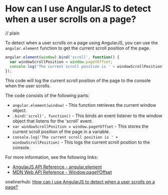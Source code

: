 # How can I use AngularJS to detect when a user scrolls on a page?
// plain

To detect when a user scrolls on a page using AngularJS, you can use the `angular.element` function to get the current scroll position of the page.

```javascript
angular.element(window).bind('scroll', function() {
  var windowScrollPosition = window.pageYOffset;
  console.log('The current scroll position is ' + windowScrollPosition);
});
```

This code will log the current scroll position of the page to the console when the user scrolls.

The code consists of the following parts:

- `angular.element(window)` - This function retrieves the current window object.
- `.bind('scroll', function()` - This binds an event listener to the window object that listens for the 'scroll' event.
- `var windowScrollPosition = window.pageYOffset` - This stores the current scroll position of the page in a variable.
- `console.log('The current scroll position is ' + windowScrollPosition)` - This logs the current scroll position to the console.

For more information, see the following links:

- [AngularJS API Reference - angular.element](https://docs.angularjs.org/api/ng/function/angular.element)
- [MDN Web API Reference - Window.pageYOffset](https://developer.mozilla.org/en-US/docs/Web/API/Window/pageYOffset)

onelinerhub: [How can I use AngularJS to detect when a user scrolls on a page?](https://onelinerhub.com/angularjs/how-can-i-use-angularjs-to-detect-when-a-user-scrolls-on-a-page)